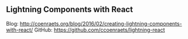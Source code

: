 Lightning Components with React
-------------------------------

Blog: http://coenraets.org/blog/2016/02/creating-lightning-components-with-react/
GitHub: https://github.com/ccoenraets/lightning-react

